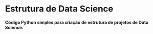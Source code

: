 # Estrutura de Data Science

#### Código Python simples para criação de estrutura de projetos de Data Science.
